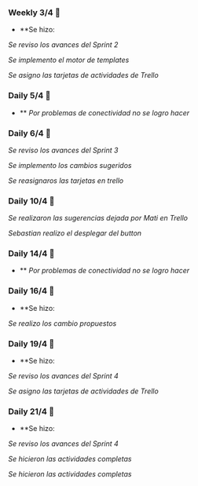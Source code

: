 ### Weekly 3/4 🔩

* **Se hizo:

_Se reviso los avances del Sprint 2_

_Se implemento el motor de templates_

_Se asigno las tarjetas de actividades de Trello_

### Daily 5/4 🔩

* ** _Por problemas de conectividad no se logro hacer_

### Daily 6/4 🔩

_Se reviso los avances del Sprint 3_

_Se implemento los cambios sugeridos_

_Se reasignaros las tarjetas en trello_

### Daily 10/4 🔩

_Se realizaron las sugerencias dejada por Mati en Trello_

_Sebastian realizo el desplegar del button_

### Daily 14/4 🔩

* ** _Por problemas de conectividad no se logro hacer_

### Daily 16/4 🔩

* **Se hizo:

 _Se realizo los cambio propuestos_

### Daily 19/4 🔩

* **Se hizo:

_Se reviso los avances del Sprint 4_

_Se asigno las tarjetas de actividades de Trello_

### Daily 21/4 🔩

* **Se hizo:

_Se reviso los avances del Sprint 4_

_Se hicieron las actividades completas_

_Se hicieron las actividades completas_














